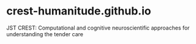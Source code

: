 # crest-humanitude.github.io
JST CREST: Computational and cognitive neuroscientific approaches for understanding the tender care
